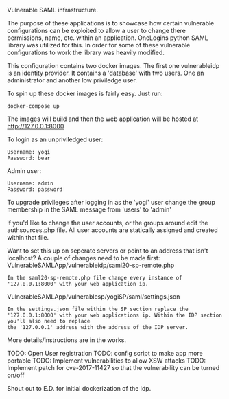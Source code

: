 Vulnerable SAML infrastructure.

The purpose of these applications is to showcase how certain vulnerable configurations can be exploited to allow a user to change there permissions, name, etc. within an application. OneLogins python SAML library was utilized for this. In order for some of these vulnerable configurations to work the library was heavily modified.

This configuration contains two docker images. The first one vulnerableidp is an identity provider. It contains a 'database' with two users. One an administrator and another low priviledge user.

To spin up these docker images is fairly easy. Just run:
```
docker-compose up
```

The images will build and then the web application will be hosted at http://127.0.0.1:8000

To login as an unpriviledged user:
  ```
  Username: yogi
  Password: bear
  ```

Admin user:
  ```
  Username: admin
  Password: password
  ```
To upgrade privileges after logging in as the 'yogi' user change the group membership in the SAML message from 'users' to 'admin'

if you'd like to change the user accounts, or the groups around edit the authsources.php file. All user accounts are statically assigned and created within that file.

Want to set this up on seperate servers or point to an address that isn't localhost? A couple of changes need to be made first:
VulnerableSAMLApp/vulnerableidp/saml20-sp-remote.php
```
In the saml20-sp-remote.php file change every instance of '127.0.0.1:8000' with your web application ip.
```

VulnerableSAMLApp/vulnerablesp/yogiSP/saml/settings.json
```
In the settings.json file within the SP section replace the '127.0.0.1:8000' with your web applications ip. Within the IDP section you'll also need to replace 
the '127.0.0.1' address with the address of the IDP server.
```

More details/instructions are in the works.

TODO: Open User registration
TODO: config script to make app more portable
TODO: Implement vulnerabilities to allow XSW attacks
TODO: Implement patch for cve-2017-11427 so that the vulnerability can be turned on/off

Shout out to E.D. for initial dockerization of the idp.
